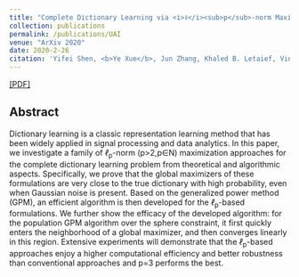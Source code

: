 ```yaml
---
title: "Complete Dictionary Learning via <i>ℓ</i><sub>p</sub>-norm Maximization"
collection: publications
permalink: /publications/UAI
venue: "ArXiv 2020"
date: 2020-2-26
citation: 'Yifei Shen, <b>Ye Xue</b>, Jun Zhang, Khaled B. Letaief, Vincent Lau. <i>ArXiv 2020</i>.'(co-first author paper)
---
```

[[PDF]](https://arxiv.org/abs/2002.10043)


## Abstract
Dictionary learning is a classic representation learning method that has been widely applied in signal processing and data analytics. In this paper, we investigate a family of <i>ℓ</i><sub>p</sub>-norm (p>2,p∈N) maximization approaches for the complete dictionary learning problem from theoretical and algorithmic aspects. Specifically, we prove that the global maximizers of these formulations are very close to the true dictionary with high probability, even when Gaussian noise is present. Based on the generalized power method (GPM), an efficient algorithm is then developed for the <i>ℓ</i><sub>p</sub>-based formulations. We further show the efficacy of the developed algorithm: for the population GPM algorithm over the sphere constraint, it first quickly enters the neighborhood of a global maximizer, and then converges linearly in this region. Extensive experiments will demonstrate that the <i>ℓ</i><sub>p</sub>-based approaches enjoy a higher computational efficiency and better robustness than conventional approaches and p=3 performs the best.

